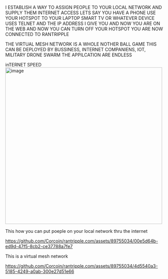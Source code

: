 I ESTABLISH A WAY TO ASSIGN PEOPLE TO YOUR LOCAL NETWORK AND SUPPLY THEM INTERNET ACCESS 
LETS SAY YOU HAVE A PHONE USE YOUR HOTSPOT TO YOUR LAPTOP SMART TV OR WHATEVER DEVICE USES TELNET AND THE IP ADDRESS I GIVE YOU 
AND NOW YOU ARE ON THE WEB AND NOW YOU CAN TURN OFF YOUR HOTSPOT YOU ARE NOW CONNECTED TO RANTRIPPLE 

THE VIRTUAL MESH NETWORK IS A WHOLE NOTHER BALL GAME THIS CAN BE DEPLOYED BY BUSSINESS, INTERNET COMPANIENS, IOT,
MILITARY DRONE SWARM THE APPILCATION ARE ENDLESS

inTERNET SPEED
<img width="494" alt="image" src="https://github.com/Corcoin/rantripple.com/assets/89755034/e7927bb3-28d0-44fe-ba4e-a6541fb7739d">


This how you can put poeple on your local network thru the internet

https://github.com/Corcoin/rantripple.com/assets/89755034/00e5d64b-ed9d-47f5-8cb2-ce37788a7fe7



This is a virtual mesh network

https://github.com/Corcoin/rantripple.com/assets/89755034/4d5540a3-5185-4249-a0ab-300e27d51e66

